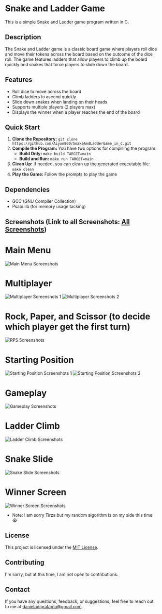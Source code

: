 # Snake and Ladder Game
This is a simple Snake and Ladder game program written in C.

## Description
The Snake and Ladder game is a classic board game where players roll dice and move their tokens across the board based on the outcome of the dice roll. The game features ladders that allow players to climb up the board quickly and snakes that force players to slide down the board.

## Features
- Roll dice to move across the board
- Climb ladders to ascend quickly
- Slide down snakes when landing on their heads
- Supports multiple players (2 players max)
- Displays the winner when a player reaches the end of the board

## Quick Start
1. **Clone the Repository:** `git clone https://github.com/Aiyon860/SnakeAndLadderGame_in_C.git`
2. **Compile the Program:**
    You have two options for compilling the program:
    - **Build Only:** `make build TARGET=main`
    - **Build and Run:** `make run TARGET=main`
3. **Clean Up:** If needed, you can clean up the generated executable file: `make clean`
5. **Play the Game:**
    Follow the prompts to play the game

## Dependencies
- GCC (GNU Compiler Collection)
- Psapi.lib (for memory usage tacking)

## Screenshots (Link to all Screenshots: [All Screenshots](https://imgur.com/a/zHfTe7Y))
# Main Menu
![Main Menu Screenshots](https://imgur.com/7Ik5MNV.jpg)

# Multiplayer
![Multiplayer Screenshots 1](https://imgur.com/0SRsa9z.jpg)
![Multiplayer Screenshots 2](https://imgur.com/ejdnfyK.jpg)

# Rock, Paper, and Scissor (to decide which player get the first turn)
![RPS Screenshots](https://imgur.com/4ozpWg7.jpg)

# Starting Position
![Starting Position Screenshots 1](https://imgur.com/ppWUELb.jpg)
![Starting Position Screenshots 2](https://imgur.com/hANNsJ4.jpg)

# Gameplay
![Gameplay Screenshots](https://imgur.com/Vvrkk41.jpg)

# Ladder Climb
![Ladder Climb Screenshots](https://imgur.com/ttwrnVC.jpg)

# Snake Slide
![Snake Slide Screenshots](https://imgur.com/N4JNRHS.jpg)

# Winner Screen
![Winner Screen Screenshots](https://imgur.com/9pbxs05.jpg)
- Note: I am sorry Tirza but my random algorithm is on my side this time :sob:

## License
This project is licensed under the [MIT License](https://www.mit.edu/~amini/LICENSE.md).

## Contributing
I'm sorry, but at this time, I am not open to contributions.

## Contact
If you have any questions, feedback, or suggestions, feel free to reach out to me at danieladipratama@gmail.com.
